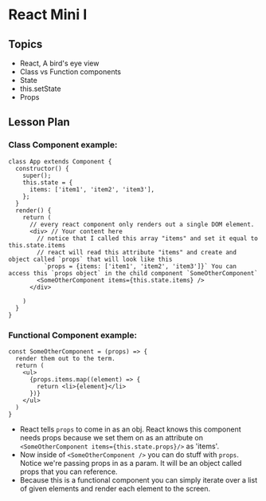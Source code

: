 # React Mini I

## Topics

* React, A bird's eye view
* Class vs Function components
* State
* this.setState
* Props

## Lesson Plan

### Class Component example:

```
class App extends Component {
  constructor() {
    super();
    this.state = {
      items: ['item1', 'item2', 'item3'],
    };
  }
  render() {
    return (
      // every react component only renders out a single DOM element. 
      <div> // Your content here
        // notice that I called this array "items" and set it equal to this.state.items
        // react will read this attribute "items" and create and object called `props` that will look like this
          `props = {items: ['item1', 'item2', 'item3']}` You can access this `props object` in the child component `SomeOtherComponent`
        <SomeOtherComponent items={this.state.items} />
      </div>

    )
  }
}
```

### Functional Component example: 

```
const SomeOtherComponent = (props) => {
  render them out to the term.   
  return (
    <ul>
      {props.items.map((element) => {
        return <li>{element}</li>
      })}
    </ul>
  )
}
```
- React tells `props` to come in as an obj. React knows this component needs props because we set them on as an attribute on `<SomeOtherComponent items={this.state.props}/>` as 'items'.
- Now inside of `<SomeOtherComponent />` you can do stuff with `props`. Notice we're passing props in as a param. It will be an object called props that you can reference.
- Because this is a functional component you can simply iterate over a list of given elements and render each element to the screen.

